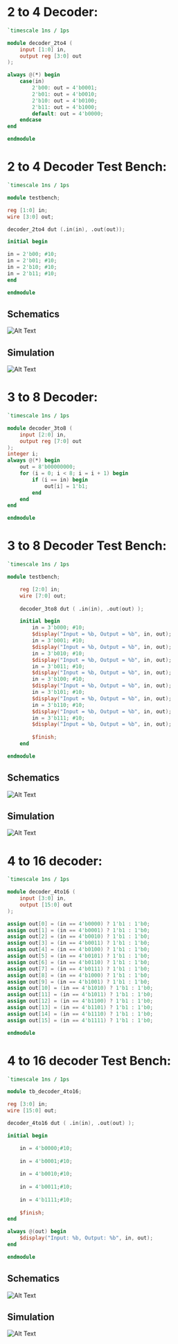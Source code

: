 #  2 to 4 Decoder:
```verilog
`timescale 1ns / 1ps

module decoder_2to4 (
    input [1:0] in,
    output reg [3:0] out
);

always @(*) begin
    case(in)
        2'b00: out = 4'b0001;
        2'b01: out = 4'b0010;
        2'b10: out = 4'b0100;
        2'b11: out = 4'b1000;
        default: out = 4'b0000;
    endcase
end

endmodule
```

# 2 to 4 Decoder Test Bench:

```verilog
`timescale 1ns / 1ps

module testbench;

reg [1:0] in;
wire [3:0] out;

decoder_2to4 dut (.in(in), .out(out));

initial begin

in = 2'b00; #10;
in = 2'b01; #10;
in = 2'b10; #10;
in = 2'b11; #10;
end

endmodule
```

## Schematics
![Alt Text](https://i.ibb.co/yXC4t2y/2-to-4-Decoder.png)

## Simulation
![Alt Text](https://i.ibb.co/5FmzGpQ/2-to-4-Decoder-simu.png)


# 3 to 8 Decoder:
```verilog
`timescale 1ns / 1ps

module decoder_3to8 (
    input [2:0] in,
    output reg [7:0] out
);
integer i;
always @(*) begin
    out = 8'b00000000; 
    for (i = 0; i < 8; i = i + 1) begin
        if (i == in) begin
            out[i] = 1'b1; 
        end
    end
end

endmodule
```

# 3 to 8 Decoder Test Bench:

```verilog
`timescale 1ns / 1ps

module testbench;

    reg [2:0] in;
    wire [7:0] out;
    
    decoder_3to8 dut ( .in(in), .out(out) );

    initial begin
        in = 3'b000; #10;
        $display("Input = %b, Output = %b", in, out);
        in = 3'b001; #10;
        $display("Input = %b, Output = %b", in, out);
        in = 3'b010; #10;
        $display("Input = %b, Output = %b", in, out);
        in = 3'b011; #10;
        $display("Input = %b, Output = %b", in, out);
        in = 3'b100; #10;
        $display("Input = %b, Output = %b", in, out);
        in = 3'b101; #10;
        $display("Input = %b, Output = %b", in, out);
        in = 3'b110; #10;
        $display("Input = %b, Output = %b", in, out);
        in = 3'b111; #10;
        $display("Input = %b, Output = %b", in, out);
        
        $finish;
    end

endmodule
```

## Schematics
![Alt Text](https://i.ibb.co/XytTMLt/3-to-8-Decoder.png)

## Simulation
![Alt Text](https://i.ibb.co/2t089ph/3-to-8-Decoder-simu.png)


# 4 to 16 decoder:
```verilog
`timescale 1ns / 1ps

module decoder_4to16 (
    input [3:0] in,
    output [15:0] out
);

assign out[0] = (in == 4'b0000) ? 1'b1 : 1'b0;
assign out[1] = (in == 4'b0001) ? 1'b1 : 1'b0;
assign out[2] = (in == 4'b0010) ? 1'b1 : 1'b0;
assign out[3] = (in == 4'b0011) ? 1'b1 : 1'b0;
assign out[4] = (in == 4'b0100) ? 1'b1 : 1'b0;
assign out[5] = (in == 4'b0101) ? 1'b1 : 1'b0;
assign out[6] = (in == 4'b0110) ? 1'b1 : 1'b0;
assign out[7] = (in == 4'b0111) ? 1'b1 : 1'b0;
assign out[8] = (in == 4'b1000) ? 1'b1 : 1'b0;
assign out[9] = (in == 4'b1001) ? 1'b1 : 1'b0;
assign out[10] = (in == 4'b1010) ? 1'b1 : 1'b0;
assign out[11] = (in == 4'b1011) ? 1'b1 : 1'b0;
assign out[12] = (in == 4'b1100) ? 1'b1 : 1'b0;
assign out[13] = (in == 4'b1101) ? 1'b1 : 1'b0;
assign out[14] = (in == 4'b1110) ? 1'b1 : 1'b0;
assign out[15] = (in == 4'b1111) ? 1'b1 : 1'b0;

endmodule
```

# 4 to 16 decoder Test Bench:

```verilog
`timescale 1ns / 1ps

module tb_decoder_4to16;

reg [3:0] in;
wire [15:0] out;

decoder_4to16 dut ( .in(in), .out(out) );

initial begin

    in = 4'b0000;#10;
    
    in = 4'b0001;#10;
    
    in = 4'b0010;#10;
    
    in = 4'b0011;#10;
    
    in = 4'b1111;#10;
    
    $finish;
end

always @(out) begin
    $display("Input: %b, Output: %b", in, out);
end

endmodule

```

## Schematics
![Alt Text](https://i.ibb.co/cvW1YVX/4-to-16-decoder.png)

## Simulation
![Alt Text](https://i.ibb.co/M5bKp69/4-to-16-decoder-simu.png)
